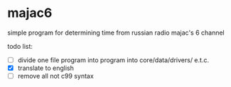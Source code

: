 # majac6
simple program for determining time from russian radio majac's 6 channel

todo list:

- [ ] divide one file program into program into core/data/drivers/ e.t.c.
- [x] translate to english
- [ ] remove all not c99 syntax
